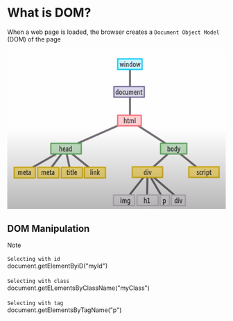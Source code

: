 # What is DOM?
When a web page is loaded, the browser creates a `Document Object Model` (DOM) of the page

![DOM image](1.png) 

## DOM Manipulation

>[!Note]
>`Selecting with id` <br>
>document.getElementByiD("myId") <br> <br>
>`Selecting with class` <br>
>document.getELementsByClassName("myClass") <br> <br>
>`Selecting with tag` <br>
>document.getElementsByTagName("p") <br>


